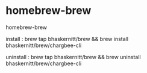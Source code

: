 # homebrew-brew
homebrew-brew

install :   brew tap bhaskernitt/brew && brew install bhaskernitt/brew/chargbee-cli


uninstall :   brew tap bhaskernitt/brew && brew uninstall bhaskernitt/brew/chargbee-cli
